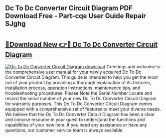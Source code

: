 ## Dc To Dc Converter Circuit Diagram PDF Download Free - Part-cqe User Guide Repair SJghg

# <h2><a href="http://dfjk25.blite.top/?on=Dc+To+Dc+Converter+Circuit+Diagram">🔗Download New 👉🔴 Dc To Dc Converter Circuit Diagram</a></h2>

[![Dc To Dc Converter Circuit Diagram download](https://i.imgur.com/lujVjoI.png)](http://dfjk25.blite.top/?on=Dc+To+Dc+Converter+Circuit+Diagram)
Greetings and welcome to the comprehensive user manual for your newly acquired Dc To Dc Converter Circuit Diagram. This guide is intended to help you get the most out of your product by providing a thorough explanation of its features, installation process, operation instructions, maintenance tips, and troubleshooting procedures. Please Note the Serial Number Locate and record the serial number of your new Dc To Dc Converter Circuit Diagram for warranty purposes. This Dc To Dc Converter Circuit Diagram comes equipped with a comprehensive set of features to meet your diverse needs. We believe that the Dc To Dc Converter Circuit Diagram has been a clear and concise resource in your quest to understand the functions and capabilities of your new item. If you need any assistance or have any questions, our customer service team is always available.
